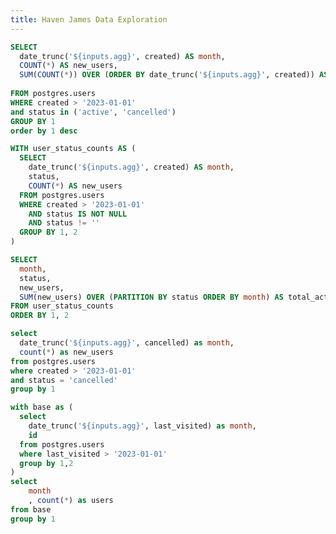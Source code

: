 ```yaml
---
title: Haven James Data Exploration
---
```





```sql users_added
SELECT 
  date_trunc('${inputs.agg}', created) AS month,
  COUNT(*) AS new_users,
  SUM(COUNT(*)) OVER (ORDER BY date_trunc('${inputs.agg}', created)) AS total_users,
  
FROM postgres.users
WHERE created > '2023-01-01'
and status in ('active', 'cancelled')
GROUP BY 1
order by 1 desc

```
<LineChart
    data={users_added}
    x=month
    y=total_users
    y2=new_users
    y2SeriesType=bar
    title = "New Users Added"
/>

```sql users_status
WITH user_status_counts AS (
  SELECT 
    date_trunc('${inputs.agg}', created) AS month,
    status,
    COUNT(*) AS new_users
  FROM postgres.users
  WHERE created > '2023-01-01'
    AND status IS NOT NULL 
    AND status != ''
  GROUP BY 1, 2
)

SELECT 
  month,
  status,
  new_users,
  SUM(new_users) OVER (PARTITION BY status ORDER BY month) AS total_active_users
FROM user_status_counts
ORDER BY 1, 2
```

<BarChart
    data={users_status}
    x=month
    y=new_users
    series = status
    type = stacked100
    title = "User Status"
/>

```sql churned_users
select 
  date_trunc('${inputs.agg}', cancelled) as month,
  count(*) as new_users
from postgres.users
where created > '2023-01-01'
and status = 'cancelled'
group by 1
```

<BarChart
    data={churned_users}
    y=new_users
    title = "Churned by Month"
/>

```sql active_users
with base as (
  select 
    date_trunc('${inputs.agg}', last_visited) as month,
    id
  from postgres.users
  where last_visited > '2023-01-01'
  group by 1,2
)
select 
    month
    , count(*) as users
from base
group by 1
```

<LineChart
    data={active_users}
    y=users
    title = "Active Users"
/>


